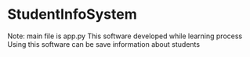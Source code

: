 # StudentInfoSystem

Note: main file is app.py
This software developed while learning process
Using this software can be save information about students
